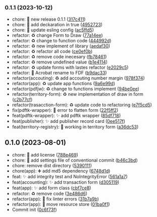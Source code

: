 ## <small>0.1.1 (2023-10-12)</small>

* chore: :bookmark: new release 0.1.1 ([317c411](https://github.com/gchnick/pdfjw/commit/317c411))
* chore: :wrench: add deckaration in true ([4952723](https://github.com/gchnick/pdfjw/commit/4952723))
* chore: :wrench: update esling config ([ac5ffd5](https://github.com/gchnick/pdfjw/commit/ac5ffd5))
* refactor: :recycle: change Form to Draw ([77a14ee](https://github.com/gchnick/pdfjw/commit/77a14ee))
* refactor: :recycle: change to function code ([444992d](https://github.com/gchnick/pdfjw/commit/444992d))
* refactor: :recycle: new implement of library ([aedaf30](https://github.com/gchnick/pdfjw/commit/aedaf30))
* refactor: :recycle: refactor all code ([ce0ef0b](https://github.com/gchnick/pdfjw/commit/ce0ef0b))
* refactor: :recycle: remove code inecesary ([fb78461](https://github.com/gchnick/pdfjw/commit/fb78461))
* refactor: :recycle: remove undefined value ([b1e4114](https://github.com/gchnick/pdfjw/commit/b1e4114))
* refactor: :recycle: update forms with lastes refactor ([e2029c5](https://github.com/gchnick/pdfjw/commit/e2029c5))
* refactor: :truck: Acrobat rename to FDF ([b9dac33](https://github.com/gchnick/pdfjw/commit/b9dac33))
* refactor(accouting): :recycle: add accouting number margin ([978f374](https://github.com/gchnick/pdfjw/commit/978f374))
* refactor(app): :recycle: update app functions ([9a6e99d](https://github.com/gchnick/pdfjw/commit/9a6e99d))
* refactor(pdfjw): :recycle: change to functions implement ([94be0ee](https://github.com/gchnick/pdfjw/commit/94be0ee))
* refactor(territory-form): :recycle: new implementation of draw in form ([c2b77cf](https://github.com/gchnick/pdfjw/commit/c2b77cf))
* refactor(trasacction-form): :recycle: update code to refactoring ([e7f5cd5](https://github.com/gchnick/pdfjw/commit/e7f5cd5))
* fix(pdftk-wrapper): :bug: error to flatten form ([22f5ff2](https://github.com/gchnick/pdfjw/commit/22f5ff2))
* feat(pdftk-wrapper): :sparkles: add pdftk wrapper ([85df718](https://github.com/gchnick/pdfjw/commit/85df718))
* feat(publisher): :sparkles: add publisher record card ([0ee517f](https://github.com/gchnick/pdfjw/commit/0ee517f))
* feat(territory-registry): :construction: working in territory form ([a36dc53](https://github.com/gchnick/pdfjw/commit/a36dc53))



## 0.1.0 (2023-08-01)

* chore: :page_facing_up: add license ([788e469](https://github.com/gchnick/pdfjw/commit/788e469))
* chore: :wrench: add settings file of conventional commit ([b46c3bd](https://github.com/gchnick/pdfjw/commit/b46c3bd))
* chore: remove dist directory ([5390111](https://github.com/gchnick/pdfjw/commit/5390111))
* chore(app): :heavy_plus_sign: add md5 dependency ([6748d1d](https://github.com/gchnick/pdfjw/commit/6748d1d))
* feat: :sparkles: add integrity test and NoIntegrityError ([561a1a7](https://github.com/gchnick/pdfjw/commit/561a1a7))
* feat(accounting): :sparkles: add transaction form ([d305119](https://github.com/gchnick/pdfjw/commit/d305119))
* feat(app): :sparkles: add form class ([cbf7ce8](https://github.com/gchnick/pdfjw/commit/cbf7ce8))
* refactor: :recycle: remove code ([3e486d6](https://github.com/gchnick/pdfjw/commit/3e486d6))
* refactor(app): :rotating_light: fix linter errors ([31b7a9b](https://github.com/gchnick/pdfjw/commit/31b7a9b))
* refactor(app): :truck: move resource store ([01ba0f1](https://github.com/gchnick/pdfjw/commit/01ba0f1))
* Commit init ([0c6f73f](https://github.com/gchnick/pdfjw/commit/0c6f73f))



